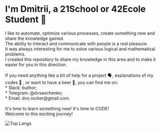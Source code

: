 ### <h1 align="left">I'm Dmitrii, a 21School or 42Ecole Student 👋</h1>

<p align="left">I like to automate, optimize various processes, create something new and share the knowledge gained.<br> 
The ability to interact and communicate with people is a real pleasure.<br> 
It was always interesting for me to solve various logical and mathematical problems.<br> 
I created this repository to share my knowledge in this area and to make it easier for you in this direction.<br> 
<br>
If you need anything like a bit of help for a project 🗣️,  explanations of my codes 💬 , or want to have a beer 🍻, you can find me on:<br>
* Slack: buthor;<br>
* Telegram: @dvsavchenko;<br>
* Email: dvs.rocker@gmail.com.<br>
<br>
It's time to learn something new! It's time to CODE!<br>
Welcome to this exciting journey!
</p>

![Top Langs](https://github-readme-stats.vercel.app/api/top-langs/?username=savchenkodv&layout=compact)
